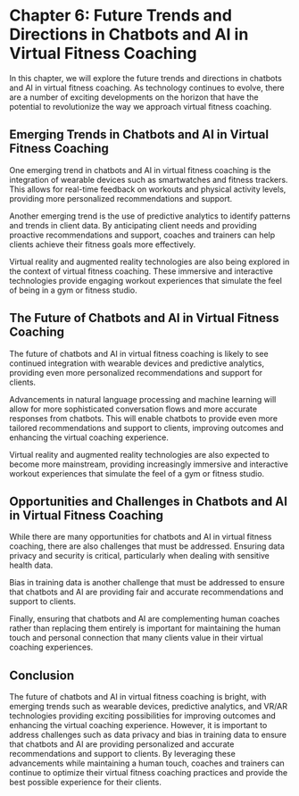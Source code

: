 Chapter 6: Future Trends and Directions in Chatbots and AI in Virtual Fitness Coaching
======================================================================================

In this chapter, we will explore the future trends and directions in chatbots and AI in virtual fitness coaching. As technology continues to evolve, there are a number of exciting developments on the horizon that have the potential to revolutionize the way we approach virtual fitness coaching.

Emerging Trends in Chatbots and AI in Virtual Fitness Coaching
--------------------------------------------------------------

One emerging trend in chatbots and AI in virtual fitness coaching is the integration of wearable devices such as smartwatches and fitness trackers. This allows for real-time feedback on workouts and physical activity levels, providing more personalized recommendations and support.

Another emerging trend is the use of predictive analytics to identify patterns and trends in client data. By anticipating client needs and providing proactive recommendations and support, coaches and trainers can help clients achieve their fitness goals more effectively.

Virtual reality and augmented reality technologies are also being explored in the context of virtual fitness coaching. These immersive and interactive technologies provide engaging workout experiences that simulate the feel of being in a gym or fitness studio.

The Future of Chatbots and AI in Virtual Fitness Coaching
---------------------------------------------------------

The future of chatbots and AI in virtual fitness coaching is likely to see continued integration with wearable devices and predictive analytics, providing even more personalized recommendations and support for clients.

Advancements in natural language processing and machine learning will allow for more sophisticated conversation flows and more accurate responses from chatbots. This will enable chatbots to provide even more tailored recommendations and support to clients, improving outcomes and enhancing the virtual coaching experience.

Virtual reality and augmented reality technologies are also expected to become more mainstream, providing increasingly immersive and interactive workout experiences that simulate the feel of a gym or fitness studio.

Opportunities and Challenges in Chatbots and AI in Virtual Fitness Coaching
---------------------------------------------------------------------------

While there are many opportunities for chatbots and AI in virtual fitness coaching, there are also challenges that must be addressed. Ensuring data privacy and security is critical, particularly when dealing with sensitive health data.

Bias in training data is another challenge that must be addressed to ensure that chatbots and AI are providing fair and accurate recommendations and support to clients.

Finally, ensuring that chatbots and AI are complementing human coaches rather than replacing them entirely is important for maintaining the human touch and personal connection that many clients value in their virtual coaching experiences.

Conclusion
----------

The future of chatbots and AI in virtual fitness coaching is bright, with emerging trends such as wearable devices, predictive analytics, and VR/AR technologies providing exciting possibilities for improving outcomes and enhancing the virtual coaching experience. However, it is important to address challenges such as data privacy and bias in training data to ensure that chatbots and AI are providing personalized and accurate recommendations and support to clients. By leveraging these advancements while maintaining a human touch, coaches and trainers can continue to optimize their virtual fitness coaching practices and provide the best possible experience for their clients.



